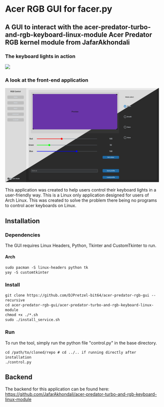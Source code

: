 # Acer RGB GUI for facer.py
## A GUI to interact with the acer-predator-turbo-and-rgb-keyboard-linux-module Acer Predator RGB kernel module from JafarAkhondali

### The keyboard lights in action
![](https://raw.githubusercontent.com/JafarAkhondali/acer-predator-turbo-and-rgb-keyboard-linux-module/main/keyboard.webp)

### A look at the front-end application
![](https://raw.githubusercontent.com/ample-samples/web-portfolio/190384147cc67410606e54d72615f6b22b3a66ed/src/files/pictures/RGB%20Acer%20GUI.png)

This application was created to help users control their keyboard lights in a user-friendly way. This is a Linux only application designed for users of Arch Linux. This was created to solve the problem there being no programs to control acer keyboards on Linux.

## Installation

### Dependencies
The GUI requires Linux Headers, Python, Tkinter and CustomTkinter to run.

#### Arch
```
sudo pacman -S linux-headers python tk
yay -S customtkinter
```

### Install
```
git clone https://github.com/DJPretzel-bit64/acer-predator-rgb-gui --recursive
cd acer-predator-rgb-gui/acer-predator-turbo-and-rgb-keyboard-linux-module
chmod +x ./*.sh
sudo ./install_service.sh
```

### Run
To run the tool, simply run the python file "control.py" in the base directory.
```
cd /path/to/cloned/repo # cd ../.. if running directly after installation
./control.py
```

## Backend
The backend for this application can be found here: https://github.com/JafarAkhondali/acer-predator-turbo-and-rgb-keyboard-linux-module
